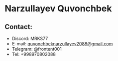 # Narzullayev Quvonchbek

## Contact:
- Discord: MRKS77
- E-mail: quvonchbeknarzullayev2088@gmail.com
- Telegram: @frontent001
- Tel: +998970802088
